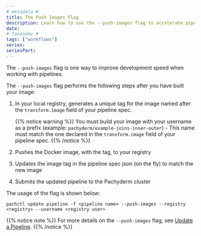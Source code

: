 ```yaml
---
# metadata # 
title: The Push Images Flag
description: Learn how to use the --push-images flag to accelerate pipeline development speed.
date: 
# taxonomy #
tags: ["workflows"]
series:
seriesPart:
---
```


The `--push-images` flag is one way to improve development speed when working with pipelines. 

The `--push-images` flag performs the following steps after you have built your image:

1. In your local registry, generates a unique tag for the image named after the `transform.image` field of your pipeline spec. 

   {{% notice warning %}} 
   You must build your image with your username as a prefix  (example: `pachyderm/example-joins-inner-outer`) - This name  must match the one declared in the `transform.image` field of your pipeline spec. 
   {{% /notice %}}

1. Pushes the Docker image, with the tag, to your registry 
1. Updates the image tag in the pipeline spec json (on the fly) to match the new image
1. Submits the updated pipeline to the Pachyderm cluster

The usage of the flag is shown below:
   ```shell
   pachctl update pipeline -f <pipeline name> --push-images --registry <registry> --username <registry user>
   ```

{{% notice note %}} 
For more details on the `--push-images` flag, see [Update a Pipeline](../../pipeline-operations/updating-pipelines/#update-the-code-in-a-pipeline).
{{% /notice %}}